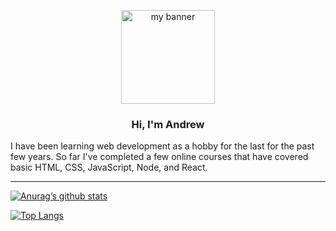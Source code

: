 <p align="center">
<img alt="my banner" width="150px" src="Laptop_LapTop_WithAvatar.svg">
</p>

<h3 align="center">Hi, I'm Andrew</h3>

I have been learning web development as a hobby for the last for the past few years. So far I've completed a few online courses that have covered basic HTML, CSS, JavaScript, Node, and React.

---

[![Anurag’s github stats](https://github-readme-stats.vercel.app/api?username=anew226)](https://github.com/anew226)

[![Top Langs](https://github-readme-stats.vercel.app/api/top-langs/?username=anew226&layout=compact)](https://github.com/anew226)
